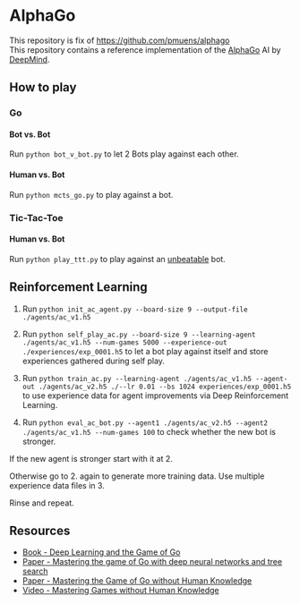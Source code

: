 # AlphaGo

This repository is fix of https://github.com/pmuens/alphago<br>
This repository contains a reference implementation of the [AlphaGo](https://deepmind.com/research/alphago/) AI by [DeepMind](https://deepmind.com).

## How to play

### Go

#### Bot vs. Bot

Run `python bot_v_bot.py` to let 2 Bots play against each other.

#### Human vs. Bot

Run `python mcts_go.py` to play against a bot.

### Tic-Tac-Toe

#### Human vs. Bot

Run `python play_ttt.py` to play against an [unbeatable](https://en.wikipedia.org/wiki/Minimax) bot.

## Reinforcement Learning

1. Run `python init_ac_agent.py --board-size 9 --output-file ./agents/ac_v1.h5`

1. Run `python self_play_ac.py --board-size 9 --learning-agent ./agents/ac_v1.h5 --num-games 5000 --experience-out ./experiences/exp_0001.h5` to let a bot play against itself and store experiences gathered during self play.

1. Run `python train_ac.py --learning-agent ./agents/ac_v1.h5 --agent-out ./agents/ac_v2.h5 ./--lr 0.01 --bs 1024 experiences/exp_0001.h5` to use experience data for agent improvements via Deep Reinforcement Learning.

1. Run `python eval_ac_bot.py --agent1 ./agents/ac_v2.h5 --agent2 ./agents/ac_v1.h5 --num-games 100` to check whether the new bot is stronger.

If the new agent is stronger start with it at 2.

Otherwise go to 2. again to generate more training data. Use multiple experience data files in 3.

Rinse and repeat.

## Resources

- [Book - Deep Learning and the Game of Go](https://www.manning.com/books/deep-learning-and-the-game-of-go)
- [Paper - Mastering the game of Go with deep neural networks and tree search](http://web.iitd.ac.in/~sumeet/Silver16.pdf)
- [Paper - Mastering the Game of Go without Human Knowledge](https://deepmind.com/documents/119/agz_unformatted_nature.pdf)
- [Video - Mastering Games without Human Knowledge](https://www.youtube.com/watch?v=Wujy7OzvdJk)
